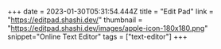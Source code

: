 +++
date = 2023-01-30T05:31:54.444Z
title = "Edit Pad"
link = "https://editpad.shashi.dev/"
thumbnail = "https://editpad.shashi.dev/images/apple-icon-180x180.png"
snippet="Online Text Editor"
tags = ["text-editor"]
+++
